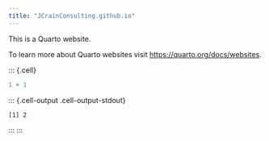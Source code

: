 ```yaml
---
title: "JCrainConsulting.github.io"
---
```



This is a Quarto website.

To learn more about Quarto websites visit <https://quarto.org/docs/websites>.


::: {.cell}

```{.r .cell-code}
1 + 1
```

::: {.cell-output .cell-output-stdout}
```
[1] 2
```
:::
:::

